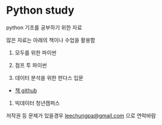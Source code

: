 # Python study
python 기초를 공부하기 위한 자료

많은 자료는 아래의 책이나 수업을 활용함

1. 모두를 위한 파이썬

1. 점프 투 파이썬

1. 데이터 분석을 위한 판다스 입문

- [책 github](https://github.com/easysIT/doit_pandas)

1. 빅데이터 청년캠퍼스


저작권 등 문제가 있을경우 leechungpa@gmail.com 으로 연락바람
